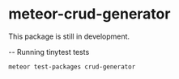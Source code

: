 meteor-crud-generator
=====================

This package is still in development.

-- Running tinytest tests

```
meteor test-packages crud-generator
```
<!-- How to install
--------------

```
mrt add keybindings
```

You can easily bind keys with **Meteor.Keybindings**


```
Meteor.Keybindings.addOne('a', function() { 
    console.log('You pressed a');
});

Meteor.Keybindings.add({
    'alt+a' : function () { console.log('alt+a'); },
    'alt+b' : function () { console.log('alt+b'); },
    'alt+c' : function () { console.log('alt+c'); }
});
```
For more information on how you can specificy the keys, check the [jwerty README](https://github.com/keithamus/jwerty/blob/master/README-DETAILED.md).

####This is an early build (a lot of stuff not tested)! 

Have a look at the Qunit tests and yuidocs, if you want to see more examples. This readme will be updated soon. -->

